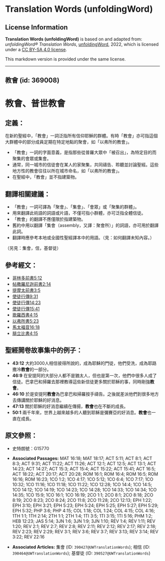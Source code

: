 # Translation Words (unfoldingWord)

## License Information

**Translation Words (unfoldingWord)** is based on and adapted from: _unfoldingWord® Translation Words_, [unfoldingWord](https://unfoldingword.org/utw), 2022, which is licensed under a [CC BY-SA 4.0 license](https://creativecommons.org/licenses/by-sa/4.0/legalcode.en).

This markdown version is provided under the same license.



--------------------------------

## 教會 (id: 369008)

教會、普世教會
=======

定義：
---

在新約聖經中，「教會」一詞泛指所有信仰耶穌的群體。有時「教會」亦可指這個大群體中的部分成員定期在特定地點的聚會，如「以弗所的教會」。

* 「教會」一詞的字面意義，是指那些從普羅大眾中「被召出」，為特定目的而聚集的會眾或集會。
* 通常，同一城市的信徒會在某人的家聚集，共同禱告、聆聽並討論聖經。這些地方性的教會往往以所在城市命名，如「以弗所的教會」。
* 在聖經中，「教會」並不指建築物。

翻譯相關建議：
-------

* 「教會」一詞可譯為「聚會」、「集會」、「會眾」或「聚集的群體」。
* 用來翻譯此術語的詞語或片語，不僅可指小群體，亦可泛指全體信徒。
* 「教會」的翻譯不應僅限於指建築物。
* 舊約中用以翻譯「集會（assembly，又譯：聚會所）」的詞語，亦可用於翻譯此詞。
* 翻譯時應參考本地或全國性聖經譯本中的用語。（見：如何翻譯未知內容。）

（另見：集會，信，基督徒）

參考經文：
-----

* [哥林多前書5:12](https://ref.ly/1Cor5:12)
* [帖撒羅尼迦前書2:14](https://ref.ly/1Thess2:14)
* [提摩太前書3:5](https://ref.ly/1Tim3:5)
* [使徒行傳9:31](https://ref.ly/Acts9:31)
* [使徒行傳14:23](https://ref.ly/Acts14:23)
* [使徒行傳15:41](https://ref.ly/Acts15:41)
* [歌羅西書4:15](https://ref.ly/Col4:15)
* [以弗所書5:23](https://ref.ly/Eph5:23)
* [馬太福音16:18](https://ref.ly/Matt16:18)
* [腓立比書4:15](https://ref.ly/Phil4:15)

聖經開卷故事集中的例子：
------------

* **43:12** 大約3000人相信彼得所說的，成為耶穌的門徒，他們受洗，成為耶路撒冷**教會**的一部分。
* **46:9** 在安提阿的大部分人都不是猶太人，但也是第一次，他們中很多人成了信徒。巴拿巴和掃羅去那裡教導這些新信徒更多關於耶穌的事，同時剛強**教會**。
* **46:10** 於是安提阿**教會**為巴拿巴和掃羅按手禱告。之後就差派他們到很多地方去傳講關於耶穌的好消息。
* **47:13** 關於耶穌的好消息繼續在傳揚，**教會**也在不斷的成長。
* **50:1** 兩千年來，世界上越來越多的人聽到耶穌是彌賽亞的好消息。**教會**也一直在成長。

原文參照：
-----

* 史特朗號：G15770

* **Associated Passages:** MAT 16:18; MAT 18:17; ACT 5:11; ACT 8:1; ACT 8:3; ACT 9:31; ACT 11:22; ACT 11:26; ACT 12:1; ACT 12:5; ACT 13:1; ACT 14:23; ACT 14:27; ACT 15:3; ACT 15:4; ACT 15:22; ACT 15:41; ACT 16:5; ACT 18:22; ACT 20:17; ACT 20:28; ROM 16:1; ROM 16:4; ROM 16:5; ROM 16:16; ROM 16:23; 1CO 1:2; 1CO 4:17; 1CO 5:12; 1CO 6:4; 1CO 7:17; 1CO 10:32; 1CO 11:16; 1CO 11:18; 1CO 11:22; 1CO 12:28; 1CO 14:4; 1CO 14:5; 1CO 14:12; 1CO 14:19; 1CO 14:23; 1CO 14:28; 1CO 14:33; 1CO 14:34; 1CO 14:35; 1CO 15:9; 1CO 16:1; 1CO 16:19; 2CO 1:1; 2CO 8:1; 2CO 8:18; 2CO 8:19; 2CO 8:23; 2CO 8:24; 2CO 11:8; 2CO 11:28; 2CO 12:13; EPH 1:22; EPH 3:10; EPH 3:21; EPH 5:23; EPH 5:24; EPH 5:25; EPH 5:27; EPH 5:29; EPH 5:32; PHP 3:6; PHP 4:15; COL 1:18; COL 1:24; COL 4:15; COL 4:16; 1TH 1:1; 1TH 2:14; 2TH 1:1; 2TH 1:4; 1TI 3:5; 1TI 3:15; 1TI 5:16; PHM 1:2; HEB 12:23; JAS 5:14; 3JN 1:6; 3JN 1:9; 3JN 1:10; REV 1:4; REV 1:11; REV 1:20; REV 2:1; REV 2:7; REV 2:8; REV 2:11; REV 2:12; REV 2:17; REV 2:18; REV 2:23; REV 2:29; REV 3:1; REV 3:6; REV 3:7; REV 3:13; REV 3:14; REV 3:22; REV 22:16
* **Associated Articles:** 集會 (ID: `390427@UWTranslationWords`); 相信 (ID: `390464@UWTranslationWords`); 基督徒 (ID: `390527@UWTranslationWords`)

